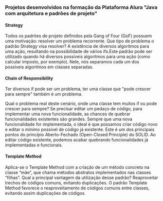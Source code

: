 <h3>Projetos desenvolvidos na formação da Plataforma Alura "Java com arquitetura e padrões de projeto"</h3>


<h4>Strategy</h4>
Todos os padrões de projeto definidos pela Gang of Four (GoF) possuem uma motivação: resolver um problema recorrente. Que tipo de problema o padrão Strategy visa resolver?
A existência de diversos algoritmos para uma ação, resultando na possibilidade de vários ifs.Este padrão pode ser utilizado quando há diversos possíveis algoritmos para uma ação (como calcular imposto, por exemplo). Nele, nós separamos cada um dos possíveis algoritmos em classes separadas.

<h4>Chain of Responsibility</h4>
 Ter diversos if pode ser um problema, ter uma classe que "pode crescer para sempre" também é um problema.

Qual o problema real deste cenário, onde uma classe tem muitos if ou pode crescer para sempre?
Se precisar editar um pedaço de código, para implementar uma nova funcionalidade, as chances de quebrar funcionalidades existentes são grandes. Sempre que uma nova funcionalidade for implementada, o ideal é que possamos criar código novo e editar o mínimo possível de código já existente. Este é um dos principais pontos do princípio Aberto-Fechado (Open-Closed Principle) do SOLID. Ao editar código existente, podemos acabar quebrando funcionalidades já implementadas e funcionais.


<h4>Template Method</h4>
Aplica-se o Template Method com a criação de um método concreto na classe “mãe”, que chama métodos abstratos implementados nas classes “filhas”. Qual a principal vantagem da utilização desse padrão?
Reaproveitar trechos de códigos comuns, evitando duplicações. O padrão Template Method favorece o reaproveitamento de códigos comuns entre classes, evitando assim duplicações de códigos.
